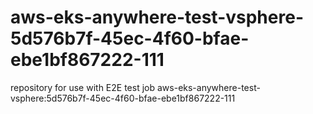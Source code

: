 # aws-eks-anywhere-test-vsphere-5d576b7f-45ec-4f60-bfae-ebe1bf867222-111
repository for use with E2E test job aws-eks-anywhere-test-vsphere:5d576b7f-45ec-4f60-bfae-ebe1bf867222-111
